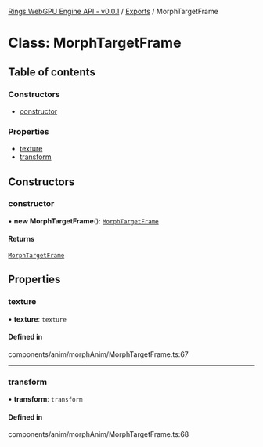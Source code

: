 [Rings WebGPU Engine API - v0.0.1](../README.md) / [Exports](../modules.md) / MorphTargetFrame

# Class: MorphTargetFrame

## Table of contents

### Constructors

- [constructor](MorphTargetFrame.md#constructor)

### Properties

- [texture](MorphTargetFrame.md#texture)
- [transform](MorphTargetFrame.md#transform)

## Constructors

### constructor

• **new MorphTargetFrame**(): [`MorphTargetFrame`](MorphTargetFrame.md)

#### Returns

[`MorphTargetFrame`](MorphTargetFrame.md)

## Properties

### texture

• **texture**: `texture`

#### Defined in

components/anim/morphAnim/MorphTargetFrame.ts:67

___

### transform

• **transform**: `transform`

#### Defined in

components/anim/morphAnim/MorphTargetFrame.ts:68

